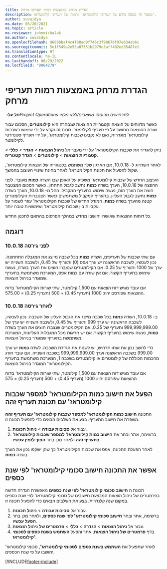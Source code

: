 ```yaml
---
title: הגדרת מרחק באמצעות רמות תעריפי מרחק
description: מאמר זה מספק מידע על תעריפי קילומטראז' ורמות של תעריפי קילומטראז'.
author: suvaidya
ms.date: 05/20/2021
ms.topic: article
ms.reviewer: johnmichalak
ms.author: suvaidya
ms.openlocfilehash: 9689bbaf4c4f88ad9f746c3f98676f97e634ab6c
ms.sourcegitcommit: 5e1f549a2e55a87351b2979e3aff402ed35487e1
ms.translationtype: HT
ms.contentlocale: he-IL
ms.lasthandoff: 06/29/2022
ms.locfileid: "9064279"
---
```

# <a name="set-up-mileage-using-mileage-rate-tiers"></a>הגדרת מרחק באמצעות רמות תעריפי מרחק

_**חל על:** ‏Project Operations לתרחישים מבוססי משאבים/ללא מלאי_

כאשר מדווחים על הוצאה וקטגוריית ההוצאות שנבחרה היא **קילומטרים‬**, הסכום עבור שורת ההוצאות מחושב על פי *תעריף לקילומטר*. סכום זה נקבע על ידי שימוש בשכבות קילומטראז' מוגדרות, ואם לא נקבעו שכבות קילומטראז', על ידי תעריף סטנדרטי לקילומטר. 

ניתן להגדיר את שכבות הקילומטראז' על ידי מעבר אל **ניהול הוצאות** > **הגדר** > **כללי** > **קטגוריות הוצאות** > **קילומטרים** > **הגדר קטגוריה**.

לאחר השדרוג ל- 10.0.18, אם הארגון שלך משתמש בקטגוריה של הוצאות קילומטראז', שקול להפעיל את תכונת הקילומטראז' לאחר בחינת שינויי העיצוב בהמשך. 

העיצוב החדש של שכבות קילומטראז' משפיע על האופן שבו השדה **כמות** מעובד. לפני ההפצה של 10.0.18, הערך בשדה **כמות** נחשב לגבול התחתון. כאשר הסכום המצטבר חוצה את הערך הזה, נעשה שימוש בתעריף המקביל.  החל מ- 10.0.18, הערך בשדה **כמות** נחשב לגבול העליון. בתעריף המקביל משתמשים כאשר הצטברות הקילומטרים קטנה מהערך בשדה **כמות**.  המודל החדש של שכבות הקילומטראז' עוזר לשמור על עקביות בין שכבות קילומטראז' ושימושיות טובה יותר.   

כל דוחות ההוצאות שאושרו יחושבו מחדש במהלך הפרסום בהתאם לתכנון החדש.

## <a name="example"></a>דוגמה
 
### <a name="before-version-10018"></a>לפני גירסה 10.0.18
עם שתי שכבות של תעריפים, השדה **כמות** בכל שכבה מייצג את המגבלה התחתונה. נכון לעכשיו, לשכבה הראשונה יש ערך אפס (0) ותעריף של 0.45, ולשכבה השנייה יש ערך של 1000 ותעריף של 0.25. אם הקילומטרים שנצברו חוצים את הערך בשדה, נעשה שימוש בתעריף הקשור. אם אין שורה עם כמות אפס, המערכת משתמשת בתעריף שמוגדר בניהול הוצאות. 
 
אם עובד מגיש דוח הוצאות עם 1,500 קילומטר, שתי שורות הקילומטראז' בדוח ההוצאות שפורסם יהיו: 1000 (תעריף 0.45) + 500 (תעריף 0.25) = 575.00.

### <a name="after-version-10018"></a>לאחר גירסה 10.0.18
ב- 10.0.18, השדה **כמות** בכל שכבה מייצג את הגבול העליון של השכבה. נכון לעכשיו, לשכבה הראשונה יש ערך 999 ותעריף של 0.45, ולשכבה השנייה יש ערך של 999,999,999.00 ותעריף של 0.25. אם הקילומטרים שנצברו חוצים את הערך בשדה **כמות**, נעשה שימוש בתעריף הקשור. אם יש חריגות מכל המגבלות העליונות, המערכת משתמשת בתעריף שמוגדר בניהול הוצאות. 
 
כדי לחשב נכון את אותו תרחיש, יש לשנות את הגדרת השכבה. לשדה **כמות** יש ערך 999.00 בשכבה הראשונה וערך 999,999,999.00 בשכבה השנייה. אם עובד חורג מהכמות הכוללת של קילומטרים או קילומטרים בשכבה 1, המערכת משתמשת בתעריף הקילומטראז' המוגדר בניהול הוצאות. 
  
אם עובד מגיש דוח הוצאות עם 1,500 קילומטר, שתי שורות הקילומטראז' בדוח ההוצאות שפורסם יהיו: 1000 (תעריף 0.45) + 500 (תעריף 0.25) = 575

## <a name="enable-the-mileage-amount-calculation-for-multiple-mileage-tiers-with-same-rate-feature"></a>הפעל את חישוב כמות הקילומטראז' למספר שכבות קילומטראז' עם תכונת תעריף זהה

התכונה **חישוב כמות הקילומטראז' למספר שכבות קילומטראז' עם תעריף זהה** משפרת את חישוב התעריף. בצע את השלבים הבאים כדי להפעיל תכונה זו.

1. עבור אל **סביבות עבודה** > **ניהול תכונות**. 
2. ברשימה, אתר ובחר את **חישוב כמות קילומטראז' למספר שכבות קילומטראז' בתעריף זהה** ולאחר מכן בחר **הפוך לזמין עכשיו**.

לאחר הפעלת התכונה, אפס את שכבות הקילומטראז' כך שהן ישקפו נכון את הערך בשדה **כמות**. 

## <a name="enable-the-mileage-totals-calculation-by-fiscal-year-feature"></a>אפשר את התכונה חישוב סכומי קילומטראז' לפי שנת כספים

תכונת ה **חישוב סכומי קילומטראז' לפי שנת כספים** מאפשרת הגדרה חדשה בפרמטרים של ניהול הוצאות המבצעת חישובים של סכומי קילומטראז' לפי שנת כספים במקום שנה קלנדרית. בצע את השלבים הבאים כדי להפעיל תכונה זו.

1. עבור אל **סביבות עבודה** > **ניהול תכונות**.
1. ברשימה, אתר ובחר **חישוב סכומי קילומטראז' לפי שנת כספים**, ולאחר מכן בחר **הפעל עכשיו**.
1. עבור אל **ניהול הוצאות** > **הגדרה** > **כללי** > **פרמטרים של ניהול הוצאות**.
1. בדף **פרמטרים של ניהול הוצאות**, אתר והפעל **השתמש בשנת כספים לסכומי קילומטראז'**.

לאחר שתפעיל את **השתמש בשנת כספים לסכומי קילומטראז'**, סכומי קילומטראז' יחושבו על פי שנת הכספים.

[!INCLUDE[footer-include](../includes/footer-banner.md)]
